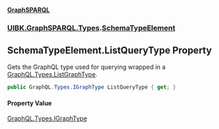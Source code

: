 #### [GraphSPARQL](./index.md 'index')
### [UIBK.GraphSPARQL.Types](./UIBK-GraphSPARQL-Types.md 'UIBK.GraphSPARQL.Types').[SchemaTypeElement](./UIBK-GraphSPARQL-Types-SchemaTypeElement.md 'UIBK.GraphSPARQL.Types.SchemaTypeElement')
## SchemaTypeElement.ListQueryType Property
Gets the GraphQL type used for querying wrapped in a [GraphQL.Types.ListGraphType](https://docs.microsoft.com/en-us/dotnet/api/GraphQL.Types.ListGraphType 'GraphQL.Types.ListGraphType').  
```csharp
public GraphQL.Types.IGraphType ListQueryType { get; }
```
#### Property Value
[GraphQL.Types.IGraphType](https://docs.microsoft.com/en-us/dotnet/api/GraphQL.Types.IGraphType 'GraphQL.Types.IGraphType')  
